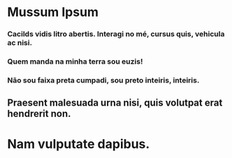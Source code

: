 # Mussum Ipsum
### Cacilds vidis litro abertis. Interagi no mé, cursus quis, vehicula ac nisi.
### Quem manda na minha terra sou euzis!
### Não sou faixa preta cumpadi, sou preto inteiris, inteiris.
## Praesent malesuada urna nisi, quis volutpat erat hendrerit non. 
# Nam vulputate dapibus.
